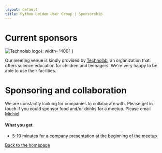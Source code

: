 ```yaml
---
layout: default
title: Python Leiden User Group | Sponsorship
---
```


# Current sponsors

![Technolab logo](/images/logo-technolab.svg){: width="400" }

Our meeting venue is kindly provided by [Technolab](https://www.technolableiden.nl/), an organization that offers
science education for children and teenagers. We're very happy to be able to use their facilities.

# Sponsoring and collaboration

We are constantly looking for companies to collaborate with. Please get in
touch if you could sponsor food and/or drinks for a meetup. Please email
[Michiel](mailto:mb@x14.nl)

#### What you get

- 5-10 minutes for a company presentation at the beginning of the meetup

[Back to the homepage](/)
